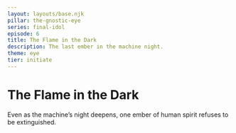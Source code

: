 ```yaml
---
layout: layouts/base.njk
pillar: the-gnostic-eye
series: final-idol
episode: 6
title: The Flame in the Dark
description: The last ember in the machine night.
theme: eye
tier: initiate
---
```


# The Flame in the Dark

Even as the machine’s night deepens, one ember of human spirit refuses to be extinguished.
